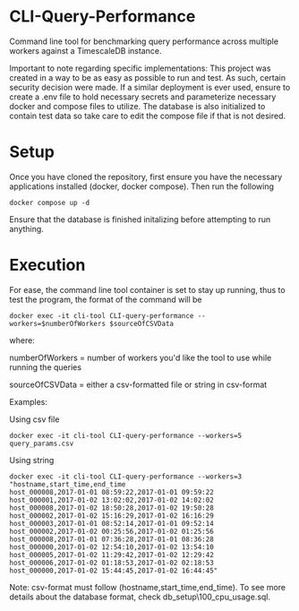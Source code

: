 # CLI-Query-Performance
Command line tool for benchmarking query performance across multiple workers against a TimescaleDB instance.

Important to note regarding specific implementations: This project was created in a way to be as easy as possible to run and test. As such, certain security decision were made. If a similar deployment is ever used, ensure to create a .env file to hold necessary secrets and parameterize necessary docker and compose files to utilize. The database is also initialized to contain test data so take care to edit the compose file if that is not desired.

# Setup

Once you have cloned the repository, first ensure you have the necessary applications installed (docker, docker compose). Then run the following

    docker compose up -d

Ensure that the database is finished initalizing before attempting to run anything.

# Execution

For ease, the command line tool container is set to stay up running, thus to test the program, the format of the command will be

    docker exec -it cli-tool CLI-query-performance --workers=$numberOfWorkers $sourceOfCSVData

where:

numberOfWorkers = number of workers you'd like the tool to use while running the queries
    
sourceOfCSVData = either a csv-formatted file or string in csv-format

Examples:

Using csv file

    docker exec -it cli-tool CLI-query-performance --workers=5 query_params.csv

Using string

    docker exec -it cli-tool CLI-query-performance --workers=3 "hostname,start_time,end_time
    host_000008,2017-01-01 08:59:22,2017-01-01 09:59:22
    host_000001,2017-01-02 13:02:02,2017-01-02 14:02:02
    host_000008,2017-01-02 18:50:28,2017-01-02 19:50:28
    host_000002,2017-01-02 15:16:29,2017-01-02 16:16:29
    host_000003,2017-01-01 08:52:14,2017-01-01 09:52:14
    host_000002,2017-01-02 00:25:56,2017-01-02 01:25:56
    host_000008,2017-01-01 07:36:28,2017-01-01 08:36:28
    host_000000,2017-01-02 12:54:10,2017-01-02 13:54:10
    host_000005,2017-01-02 11:29:42,2017-01-02 12:29:42
    host_000006,2017-01-02 01:18:53,2017-01-02 02:18:53
    host_000000,2017-01-02 15:44:45,2017-01-02 16:44:45"

Note: csv-format must follow (hostname,start_time,end_time). To see more details about the database format, check db_setup\100_cpu_usage.sql.
